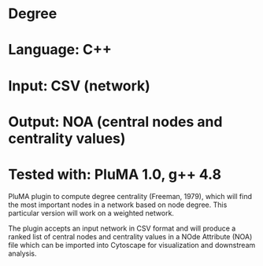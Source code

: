 # Degree
# Language: C++
# Input: CSV (network)
# Output: NOA (central nodes and centrality values)
# Tested with: PluMA 1.0, g++ 4.8

PluMA plugin to compute degree centrality (Freeman, 1979), which will find the 
most important nodes in a network based on node degree.  This particular version
will work on a weighted network.

The plugin accepts an input network in CSV format and will produce
a ranked list of central nodes and centrality values in a NOde Attribute (NOA)
file which can be imported into Cytoscape for visualization and downstream
analysis.


